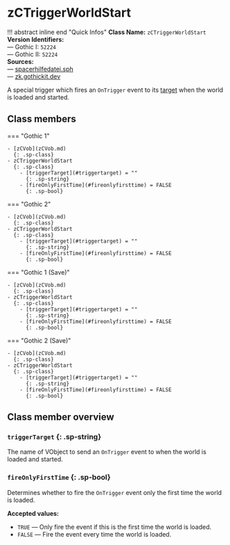 # zCTriggerWorldStart

!!! abstract inline end "Quick Infos"
    **Class Name:** `zCTriggerWorldStart`<br/>
    **Version Identifiers:**<br />
    — Gothic I: `52224`<br/>
    — Gothic II: `52224`<br/>
    **Sources:**<br/>
    — [spacerhilfedatei.sph](https://wiki.worldofgothic.de/doku.php?id=spacer:hilfedatei)<br/>
    — [zk.gothickit.dev](https://zk.gothickit.dev/engine/objects/zCTriggerWorldStart/)

A special trigger which fires an `OnTrigger` event to its [target](#triggertarget) when the world is loaded and started.

## Class members

=== "Gothic 1"

    - [zCVob](zCVob.md)
      {: .sp-class}
    - zCTriggerWorldStart
      {: .sp-class}
        - [triggerTarget](#triggertarget) = ""
          {: .sp-string}
        - [fireOnlyFirstTime](#fireonlyfirsttime) = FALSE
          {: .sp-bool}

=== "Gothic 2"

    - [zCVob](zCVob.md)
      {: .sp-class}
    - zCTriggerWorldStart
      {: .sp-class}
        - [triggerTarget](#triggertarget) = ""
          {: .sp-string}
        - [fireOnlyFirstTime](#fireonlyfirsttime) = FALSE
          {: .sp-bool}

=== "Gothic 1 (Save)"

    - [zCVob](zCVob.md)
      {: .sp-class}
    - zCTriggerWorldStart
      {: .sp-class}
        - [triggerTarget](#triggertarget) = ""
          {: .sp-string}
        - [fireOnlyFirstTime](#fireonlyfirsttime) = FALSE
          {: .sp-bool}

=== "Gothic 2 (Save)"

    - [zCVob](zCVob.md)
      {: .sp-class}
    - zCTriggerWorldStart
      {: .sp-class}
        - [triggerTarget](#triggertarget) = ""
          {: .sp-string}
        - [fireOnlyFirstTime](#fireonlyfirsttime) = FALSE
          {: .sp-bool}

## Class member overview

### `triggerTarget` {: .sp-string}

The name of VObject to send an `OnTrigger` event to when the world is loaded and started.

### `fireOnlyFirstTime` {: .sp-bool}

Determines whether to fire the `OnTrigger` event only the first time the world is loaded.

**Accepted values:**

* `TRUE` — Only fire the event if this is the first time the world is loaded.
* `FALSE` — Fire the event every time the world is loaded.
